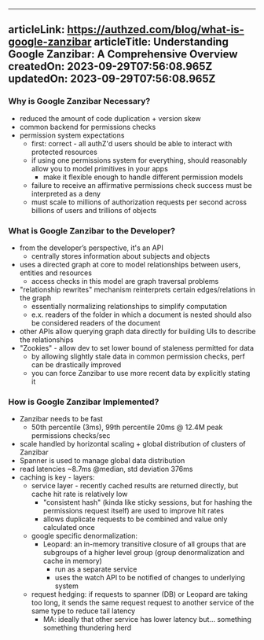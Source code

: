-----------------------
articleLink: https://authzed.com/blog/what-is-google-zanzibar
articleTitle: Understanding Google Zanzibar: A Comprehensive Overview
createdOn: 2023-09-29T07:56:08.965Z
updatedOn: 2023-09-29T07:56:08.965Z
-----------------------

### Why is Google Zanzibar Necessary?
- reduced the amount of code duplication + version skew
- common backend for permissions checks
- permission system expectations
  - first: correct - all authZ'd users should be able to interact with protected resources
  - if using one permissions system for everything, should reasonably allow you to model primitives in your apps
    - make it flexible enough to handle different permission models
  - failure to receive an affirmative permissions check success must be interpreted as a deny
  - must scale to millions of authorization requests per second across billions of users and trillions of objects

### What is Google Zanzibar to the Developer?
- from the developer’s perspective, it's an API
  - centrally stores information about subjects and objects
- uses a directed graph at core to model relationships between users, entities and resources
  - access checks in this model are graph traversal problems
- "relationship rewrites" mechanism reinterprets certain edges/relations in the graph
  - essentially normalizing relationships to simplify computation
  - e.x. readers of the folder in which a document is nested should also be considered readers of the document
- other APIs allow querying graph data directly for building UIs to describe the relationships
- "Zookies" - allow dev to set lower bound of staleness permitted for data
  - by allowing slightly stale data in common permission checks, perf can be drastically improved
  - you can force Zanzibar to use more recent data by explicitly stating it

### How is Google Zanzibar Implemented?
- Zanzibar needs to be fast
  - 50th percentile (3ms), 99th percentile 20ms @ 12.4M peak permissions checks/sec
- scale handled by horizontal scaling + global distribution of clusters of Zanzibar
- Spanner is used to manage global data distribution
- read latencies ~8.7ms @median, std deviation 376ms
- caching is key - layers:
  - service layer - recently cached results are returned directly, but cache hit rate is relatively low
    - "consistent hash" (kinda like sticky sessions, but for hashing the permissions request itself) are used to improve hit rates
    - allows duplicate requests to be combined and value only calculated once
  - google specific denormalization: 
    - Leopard: an in-memory transitive closure of all groups that are subgroups of a higher level group (group denormalization and cache in memory)
      - run as a separate service
      - uses the watch API to be notified of changes to underlying system
  - request hedging: if requests to spanner (DB) or Leopard are taking too long, it sends the same request request to another service of the same type to reduce tail latency
    - MA: ideally that other service has lower latency but... something something thundering herd





